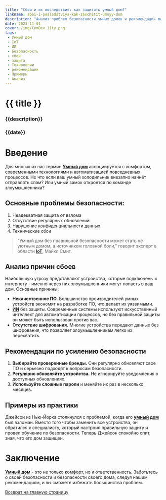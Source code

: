 ```yaml
---
title: "Сбои и их последствия: как защитить умный дом?"
linkname: sboi-i-posledstviya-kak-zaschitit-umnyy-dom
description: "Анализ проблем безопасности умных домов и рекомендации по их устранению."
date: 2023-11-01
cover: /img/ComDev.11ty.png
tags:
 - Умный дом
 - IoT
 - ИИ
 - Безопасность
 - сбои
 - защита
 - Технологии
 - рекомендации
 - Примеры
 - Анализ
---
```


# {{ title }}
### {{description}}
### {{date}}

# Введение

Для многих из нас термин **[Умный дом](/)** ассоциируется с комфортом, современными технологиями и автоматизацией повседневных процессов. Но что если ваш умный холодильник внезапно начнёт отправлять спам? Или умный замок откроется по команде злоумышленника?

## Основные проблемы безопасности:

1. Неадекватная защита от взлома
2. Отсутствие регулярных обновлений
3. Нарушение конфиденциальности данных
4. Технические сбои

> "Умный дом без правильной безопасности может стать не уютным домом, а источником головной боли," говорит эксперт в области **[IoT](/)**, Майкл Смит.

## Анализ причин сбоев

Наибольшую угрозу представляют устройства, которые подключены к интернету - именно через них злоумышленники могут попасть в ваш дом. Основные причины:

* **Некачественное ПО.** Большинство производителей умных устройств экономят на разработке ПО, что делает их уязвимыми.
* **[ИИ](/)** без защиты. Современные системы используют искусственный интеллект для автоматизации процессов, но без правильной защиты он может быть использован против вас.
* **Отсутствие шифрования.** Многие устройства передают данные без шифрования, что позволяет злоумышленникам легко их перехватить.

## Рекомендации по усилению безопасности

1. **Выбирайте проверенные бренды.** Они регулярно обновляют свое ПО и серьезно подходят к вопросам безопасности.
2. **Регулярно обновляйте устройства.** Не игнорируйте уведомления о доступных обновлениях.
3. **Используйте сложные пароли** и меняйте их раз в несколько месяцев.

## Примеры из практики

Джейсон из Нью-Йорка столкнулся с проблемой, когда его **[умный дом](/)** был взломан. Вместо того чтобы заменить все устройства, он обратился к специалисту, который настроил правильную защиту и провел обучение по безопасности. Теперь Джейсон спокойно спит, зная, что его дом защищен.

# Заключение

**[Умный дом](/)** - это не только комфорт, но и ответственность. Заботьтесь о своей безопасности и безопасности своего дома, следуя нашим рекомендациям, и вы сможете избежать большинства проблем.

[Возврат на главную страницу](/)